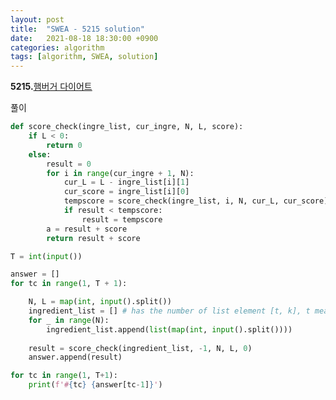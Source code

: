 ```yaml
---
layout: post
title:  "SWEA - 5215 solution"
date:   2021-08-18 18:30:00 +0900
categories: algorithm
tags: [algorithm, SWEA, solution]
---
```

**5215.**[햄버거 다이어트 ](https://swexpertacademy.com/main/code/problem/problemDetail.do?contestProbId=AWT-lPB6dHUDFAVT&categoryId=AWT-lPB6dHUDFAVT&categoryType=CODE&problemTitle=5215&orderBy=FIRST_REG_DATETIME&selectCodeLang=ALL&select-1=&pageSize=10&pageIndex=1)

풀이

```python
def score_check(ingre_list, cur_ingre, N, L, score):
    if L < 0:
        return 0
    else:
        result = 0
        for i in range(cur_ingre + 1, N):
            cur_L = L - ingre_list[i][1]
            cur_score = ingre_list[i][0]
            tempscore = score_check(ingre_list, i, N, cur_L, cur_score)
            if result < tempscore:
                result = tempscore
        a = result + score
        return result + score

T = int(input())

answer = []
for tc in range(1, T + 1):

    N, L = map(int, input().split())
    ingredient_list = [] # has the number of list element [t, k], t means score and k means calorie
    for _ in range(N):
        ingredient_list.append(list(map(int, input().split())))
    
    result = score_check(ingredient_list, -1, N, L, 0)
    answer.append(result)

for tc in range(1, T+1):
    print(f'#{tc} {answer[tc-1]}')
```

